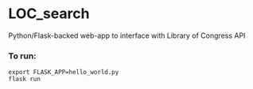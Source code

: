# LOC_search
Python/Flask-backed web-app to interface with Library of Congress API

### To run:

```
export FLASK_APP=hello_world.py
flask run
```
